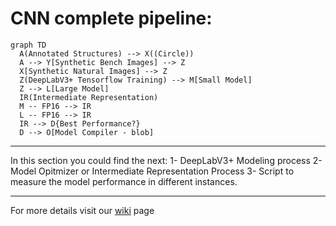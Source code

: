 # CNN complete pipeline:

```mermaid
graph TD
  A(Annotated Structures) --> X((Circle))
  A --> Y[Synthetic Bench Images] --> Z
  X[Synthetic Natural Images] --> Z
  Z(DeepLabV3+ Tensorflow Training) --> M[Small Model]
  Z --> L[Large Model]
  IR(Intermediate Representation)
  M -- FP16 --> IR 
  L -- FP16 --> IR 
  IR --> D{Best Performance?}
  D --> O[Model Compiler - blob]
```
---

In this section you could find the next: 
1- DeepLabV3+ Modeling process
2- Model Opitmizer or Intermediate Representation Process
3- Script to measure the model performance in different instances.

---

For more details visit our [wiki](https://github.com/precision-sustainable-ag/OpenCV_Competition2021/wiki/6.-CNN-Model-Training) page 

